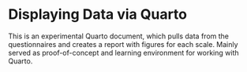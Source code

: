 # Displaying Data via Quarto

This is an experimental Quarto document, which pulls data from the questionnaires and creates a report with figures for each scale.
Mainly served as proof-of-concept and learning environment for working with Quarto.
